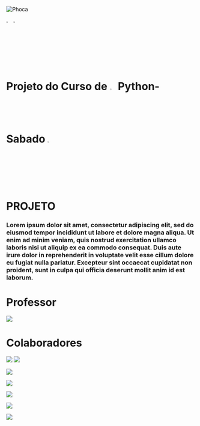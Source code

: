  ![Phoca](https://user-images.githubusercontent.com/54972485/162575173-95fe2af9-be3d-4708-b33e-f8e2379d6ab7.jpeg)
 
<img src="https://cdn.jsdelivr.net/gh/devicons/devicon/icons/vscode/vscode-original.svg"  width= 3% /> 
 <img src="https://cdn.jsdelivr.net/gh/devicons/devicon/icons/python/python-original.svg" width=3% />

# Projeto do Curso de <img src="https://cdn.jsdelivr.net/gh/devicons/devicon/icons/python/python-original.svg" width=3% /> Python-Sabado  <img src="https://cdn.jsdelivr.net/gh/devicons/devicon/icons/python/python-original.svg" width=3% />

# PROJETO

### Lorem ipsum dolor sit amet, consectetur adipiscing elit, sed do eiusmod tempor incididunt ut labore et dolore magna aliqua. Ut enim ad minim veniam, quis nostrud exercitation ullamco laboris nisi ut aliquip ex ea commodo consequat. Duis aute irure dolor in reprehenderit in voluptate velit esse cillum dolore eu fugiat nulla pariatur. Excepteur sint occaecat cupidatat non proident, sunt in culpa qui officia deserunt mollit anim id est laborum.

# Professor 

[![](https://img.shields.io/badge/Adriano%20Leite-adrianoleitedasilva-blueviolet)](https://github.com/adrianoleitedasilva) 

# Colaboradores

[![](https://img.shields.io/badge/Davi%20S%20Silva-artesaoTI-blue)](https://github.com/artesaoTI/) ![](https://img.shields.io/github/followers/artesaoTI?style=social)

[![](https://img.shields.io/badge/Cinthia%20Oliveira-Cintthia--Oliver-blue)](https://github.com/cintthia-oliver)

[![](https://img.shields.io/badge/Cristoffer%20peres-Crisperes-blue)](https://github.com/crisperes)

[![](https://img.shields.io/badge/Luciana%20F%20Silva-lusilva1993-blue)](https://github.com/lusilva1993)

[![](https://img.shields.io/badge/Viviane%20Morro-VivianeMorro-blue)](https://github.com/VivianeMorro)

[![](https://img.shields.io/badge/Professor-Patinho-blue)](https://github.com/ProfessorPatinho)
